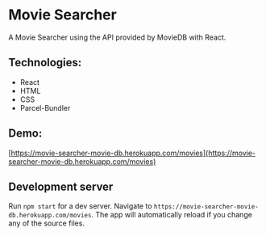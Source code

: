 # Movie Searcher

A Movie Searcher using the API provided by MovieDB with React.

## Technologies:
- React
- HTML
- CSS 
- Parcel-Bundler

## Demo:
[https://movie-searcher-movie-db.herokuapp.com/movies](https://movie-searcher-movie-db.herokuapp.com/movies)

## Development server

Run `npm start` for a dev server. Navigate to `https://movie-searcher-movie-db.herokuapp.com/movies`. The app will automatically reload if you change any of the source files.
